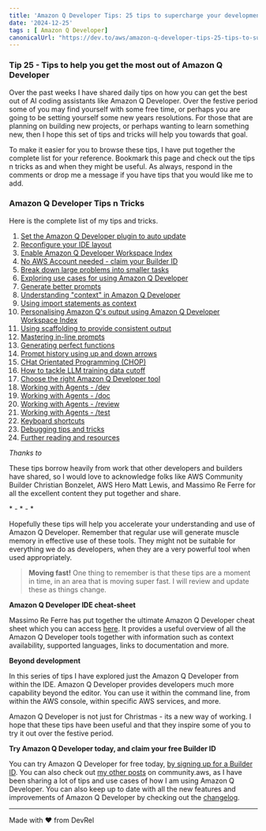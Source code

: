 ```yaml
---
title: 'Amazon Q Developer Tips: 25 tips to supercharge your development'
date: '2024-12-25'
tags : [ Amazon Q Developer]
canonicalUrl: "https://dev.to/aws/amazon-q-developer-tips-25-tips-to-supercharge-your-development-2ffg"
---
```


### Tip 25 - Tips to help you get the most out of Amazon Q Developer

Over the past weeks I have shared daily tips on how you can get the best out of AI coding assistants like Amazon Q Developer. Over the festive period some of you may find yourself with some free time, or perhaps you are going to be setting yourself some new years resolutions. For those that are planning on building new projects, or perhaps wanting to learn something new, then I hope this set of tips and tricks will help you towards that goal.

To make it easier for you to browse these tips, I have put together the complete list for your reference. Bookmark this page and check out the tips n tricks as and when they might be useful. As always, respond in the comments or drop me a message if you have tips that you would like me to add.

### Amazon Q Developer Tips n Tricks

Here is the complete list of my tips and tricks. 

1. [Set the Amazon Q Developer plugin to auto update](https://dev.to/aws/daily-tips-to-supercharge-your-amazon-q-developer-experience-1jg8)
2. [Reconfigure your IDE layout](https://dev.to/aws/amazon-q-developer-tips-no2-ide-layout-52a1)
3. [Enable Amazon Q Developer Workspace Index](https://dev.to/aws/amazon-q-developer-tips-no3-enable-amazon-q-developer-workspace-index-1jkb)
4. [No AWS Account needed - claim your Builder ID](https://dev.to/aws/amazon-q-developer-tips-no4-no-aws-account-needed-12lm)
5. [Break down large problems into smaller tasks](https://dev.to/aws/amazon-q-developer-tips-no5-break-down-large-problems-30ld)
6. [Exploring use cases for using Amazon Q Developer](https://dev.to/aws/amazon-q-developer-tips-no6-exploring-use-cases-hf2)
7. [Generate better prompts](https://dev.to/aws/amazon-q-developer-tips-no7-generating-better-prompts-ag5)
8. [Understanding "context" in Amazon Q Developer](https://dev.to/aws/amazon-q-developer-tips-no8-understanding-context-2305)
9. [Using import statements as context](https://dev.to/aws/amazon-q-developer-tips-no9-using-import-statements-to-direct-suggestions-2mfb)
10. [Personalising Amazon Q's output using Amazon Q Developer Workspace Index](https://dev.to/aws/amazon-q-developer-tips-no10-personalise-amazon-qs-output-243p)
11. [Using scaffolding to provide consistent output](https://dev.to/aws/amazon-q-developer-tips-no11-scaffolding-5c6m)
12. [Mastering in-line prompts](https://dev.to/aws/amazon-q-developer-tips-no12-mastering-in-line-prompts-247k)
13. [Generating perfect functions](https://dev.to/aws/amazon-q-developer-tips-no13-generating-perfect-functions-h1i)
14. [Prompt history using up and down arrows](https://dev.to/aws/amazon-q-developer-tips-no14-navigating-through-your-prompt-history-3mel)
15. [CHat Orientated Programming (CHOP)](https://dev.to/aws/amazon-q-developer-tips-no15-chat-orientated-programming-chop-4ekg)
16. [How to tackle LLM training data cutoff](https://dev.to/aws/amazon-q-developer-tips-no16-how-to-tackle-llm-training-data-cutoff-497b)
17. [Choose the right Amazon Q Developer tool](https://dev.to/aws/amazon-q-developer-tips-no17-choose-the-right-tool-7a2)
18. [Working with Agents - /dev](https://dev.to/aws/amazon-q-developer-tips-no18-amazon-q-developer-agents-dev-1i0)
19. [Working with Agents - /doc](https://dev.to/aws/amazon-q-developer-tips-no19-amazon-q-developer-agents-doc-4d1k)
20. [Working with Agents - /review](https://dev.to/aws/amazon-q-developer-tips-no20-amazon-q-developer-agents-review-2b6l)
21. [Working with Agents - /test](https://dev.to/aws/amazon-q-developer-tips-no21-amazon-q-developer-agents-test-37o5)
22. [Keyboard shortcuts](https://dev.to/aws/amazon-q-developer-tips-no22-amazon-q-keyboard-shortcuts-2kfc)
23. [Debugging tips and tricks](https://dev.to/aws/amazon-q-developer-tips-no23-debugging-with-amazon-q-11ee)
24. [Further reading and resources](https://dev.to/aws/amazon-q-developer-tips-no24-amazon-q-developer-community-resources-2knh)



*Thanks to*

These tips borrow heavily from work that other developers and builders have shared, so I would love to acknowledge folks like AWS Community Builder Christian Bonzelet, AWS Hero Matt Lewis, and Massimo Re Ferre for all the excellent content they put together and share.

\* - * - *  

Hopefully these tips will help you accelerate your understanding and use of Amazon Q Developer. Remember that regular use will generate muscle memory in effective use of these tools.  They might not be suitable for everything we do as developers, when they are a very powerful tool when used appropriately.

> **Moving fast!** One thing to remember is that these tips are a moment in time, in an area that is moving super fast. I will review and update these as things change.

**Amazon Q Developer IDE cheat-sheet**

Massimo Re Ferre has put together the ultimate Amazon Q Developer cheat sheet which you can access [here](https://it20.info/misc/html-pages/amazon-q-ide-table.html). It provides a useful overview of all the Amazon Q Developer tools together with information such as context availability, supported languages, links to documentation and more. 

**Beyond development**

In this series of tips I have explored just the Amazon Q Developer from within the IDE. Amazon Q Developer provides developers much more capability beyond the editor. You can use it within the command line, from within the AWS console, within specific AWS services, and more.

Amazon Q Developer is not just for Christmas - its a new way of working. I hope that these tips have been useful and that they inspire some of you to try it out over the festive period.

**Try Amazon Q Developer today, and claim your free Builder ID**

You can try Amazon Q Developer for free today, [by signing up for a Builder ID](https://community.aws/builderid?trk=34e0ecce-8101-42c4-840a-fe6170420294&sc_channel=el). You can also check out [my other posts](https://community.aws/@ricsueaws) on community.aws, as I have been sharing a lot of tips and use cases of how I am using Amazon Q Developer. You can also keep up to date with all the new features and improvements of Amazon Q Developer by checking out the [changelog](https://aws.amazon.com/developer/generative-ai/amazon-q/change-log/).


---
Made with ♥ from DevRel
